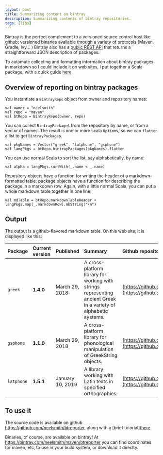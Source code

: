 ```yaml
---
layout: post
title: Summarizing content on bintray
description: Summarizing contents of bintray repositories.
tags: [libs]
---
```


Bintray is the perfect complement to a versioned source control host like github:   versioned binaries available through a variety of protocols (Maven, Gradle, Ivy... )  Bintray also has a [public REST API](https://bintray.com/docs/api/) that returns a straightforward JSON description of packages.

To automate collecting and formatting information about bintray packages in markdown so I could include it on web sites, I put together a Scala package, with a quick guide [here](https://github.com/neelsmith/btreporter/blob/master/docs/index.md).

## Overview of reporting on bintray packages

You instantiate a `BintrayRepo` object from owner and repository names:

```
val owner = "neelsmith"
val repo = "maven"
val btRepo = BintrayRepo(owner, repo)
```

You can collect `BintrayPackage`s from the repository by name, or from a vector of names.  The result is one or more scala `Option`s, so we can `flatten` a list to get `BintrayPackage`s.

```
val pkgNames = Vector("greek", "latphone", "gsphone")
val langPkgs = btRepo.bintrayPackages(pkgNames).flatten
```

You can use normal Scala to sort the list, say alphabetically, by name:

```
val alpha = langPkgs.sortWith(_.name < _.name)
```

Repository objects have a function for writing the header of a markdown-formatted table;  package objects have a function for describing the package in a markdown row.  Again, with a little normal Scala, you can put a whole markdown table together in one line:

```
val mdTable = btRepo.markdownTableHeader + langPkgs.map(_.markdownRow).mkString("\n")
```

## Output

The output is a github-flavored markdown table.  On this web site, it is displayed like this:

| Package	| Current version |	Published	|  Summary |	Github repository |	Binary download |
|:---------|:---------|:---------|:---------|:---------|:---------|
| `greek` | **1.4.0** | March 29, 2018 | A cross-platform library for working with strings representing ancient Greek in a variety of alphabetic systems. | [https://github.com/neelsmith/greek](https://github.com/neelsmith/greek) | [ ![Download](https://api.bintray.com/packages/neelsmith/maven/greek/images/download.svg) ](https://bintray.com/neelsmith/maven/greek/_latestVersion) |
| `gsphone` | **1.1.0** | March 29, 2018 | A cross-platform library for phonological manipulation of GreekString objects. | [https://github.com/neelsmith/gsphonology.git](https://github.com/neelsmith/gsphonology.git) | [ ![Download](https://api.bintray.com/packages/neelsmith/maven/gsphone/images/download.svg) ](https://bintray.com/neelsmith/maven/gsphone/_latestVersion) |
| `latphone` | **1.5.1** | January 10, 2019 | A library working with Latin texts in specified orthographies. | [https://github.com/neelsmith/latphone](https://github.com/neelsmith/latphone) | [ ![Download](https://api.bintray.com/packages/neelsmith/maven/latphone/images/download.svg) ](https://bintray.com/neelsmith/maven/latphone/_latestVersion) |




## To use it

The source code is available on github <https://github.com/neelsmith/btreporter>, along with a [brief tutorial]([here](https://github.com/neelsmith/btreporter/blob/master/docs/index.md).

Binaries, of course, are available on bintray!  At <https://bintray.com/neelsmith/maven/btreporter> you can find coordinates for maven, etc, to use in your build system, or download it direclty.
